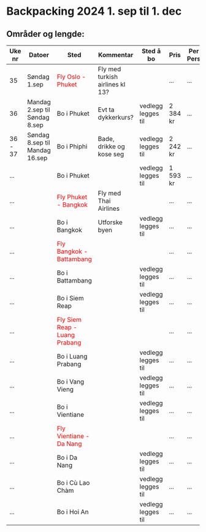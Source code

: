 # Backpacking 2024 1. sep til 1. dec


## Områder og lengde:

| Uke nr  | Datoer                         | Sted                                                           | Kommentar                       | Sted å bo          | Pris     | Per Pers | Dekket av | Betalt                                                  |
| ------- | ------------------------------ | -------------------------------------------------------------- | ------------------------------- | ------------------ | -------- | -------- | --------- | ------------------------------------------------------- |
| 35      | Søndag 1.sep                   | <span style="color:red"> Fly Oslo - Phuket </span>             | Fly med turkish airlines kl 13? |                    | ...      | ...      | ...       | <span style="color:red"> Nei </span>                    |
| 36      | Mandag 2.sep til Søndag 8.sep  | Bo i Phuket                                                    | Evt ta dykkerkurs?              | vedlegg legges til | 2 384 kr | ...      | June      | <span style="color:green"> Ja </span>                   |
| 36 - 37 | Søndag 8.sep til Mandag 16.sep | Bo i Phiphi                                                    | Bade, drikke og kose seg        | vedlegg legges til | 2 242 kr | ...      | June      | <span style="color:green"> Ja </span>                   |
| ...     |                                | Bo i Phuket                                                    |                                 | vedlegg legges til | 1 593 kr | ...      | Martin    | <span style="color:green"> Ja </span>                   |
| ...     |                                | <span style="color:red"> Fly Phuket - Bangkok </span>          | Fly med Thai Airlines           |                    | ...      | ...      | ...       | <span style="color:red"> Nei </span>                    |
| ...     |                                | Bo i Bangkok                                                   | Utforske byen                   | vedlegg legges til | ...      | ...      | ...       | <span style="color:orange"> Betales ved ankomst </span> |
| ...     |                                | <span style="color:red"> Fly Bangkok - Battambang </span>      |                                 |                    | ...      | ...      | ...       | <span style="color:red"> Nei </span>                    |
| ...     |                                | Bo i Battambang                                                |                                 | vedlegg legges til | ...      | ...      | ...       | <span style="color:orange"> Betales ved ankomst </span> |
| ...     |                                | Bo i Siem Reap                                                 |                                 | vedlegg legges til | ...      | ...      | ...       | <span style="color:orange"> Betales ved ankomst </span> |
| ...     |                                | <span style="color:red"> Fly Siem Reap - Luang Prabang </span> |                                 |                    | ...      | ...      | ...       | <span style="color:red"> Nei </span>                    |
| ...     |                                | Bo i Luang Prabang                                             |                                 | vedlegg legges til | ...      | ...      | ...       | <span style="color:red"> Nei </span>                    |
| ...     |                                | Bo i Vang Vieng                                                |                                 | vedlegg legges til | ...      | ...      | ...       | <span style="color:red"> Nei </span>                    |
| ...     |                                | Bo i Vientiane                                                 |                                 | vedlegg legges til | ...      | ...      | ...       | <span style="color:red"> Nei </span>                    |
| ...     |                                | <span style="color:red"> Fly Vientiane - Da Nang </span>       |                                 |                    | ...      | ...      | ...       | <span style="color:red"> Nei </span>                    |
| ...     |                                | Bo i Da Nang                                                   |                                 | vedlegg legges til | ...      | ...      | ...       | <span style="color:red"> Nei </span>                    |
| ...     |                                | Bo i Cù Lao Chàm                                               |                                 | vedlegg legges til | ...      | ...      | ...       | <span style="color:red"> Nei </span>                    |
| ...     |                                | Bo i Hoi An                                                    |                                 | vedlegg legges til | ...      | ...      | ...       | <span style="color:red"> Nei </span>                    |



